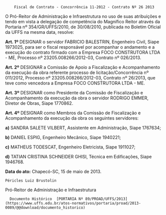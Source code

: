         Fiscal de Contrato - Concorrência 11-2012 - Contrato Nº 26 2013  

O Pró-Reitor de Administração e Infraestrutura no uso de suas atribuições e tendo em vista a delegação de competência do Magnífico Reitor através da Portaria nº 354/GR/UFFS/2010, de 30/08/2010, publicada no Boletim Oficial da UFFS na mesma data, resolve:

 **Art. 1º** DESIGNAR o servidor FABRICIO BALESTRIN, Engenheiro Civil, Siape 1973025, para ser o fiscal responsável por acompanhar o andamento e a execução do contrato firmado com a Empresa FOCO CONSTRUTORA LTDA - ME, Processo nº 23205.008266/2012-03, Contrato nº 026/2013.

 **Art. 2º** DESIGNAR a Comissão de Apoio a Fiscalização e Acompanhamento da execução da obra referente processo de licitação/Concorrência nº 011/2012, Processo nº 23205.008266/2012-03, Contrato nº 26/2013, que teve como vencedora a Empresa FOCO CONSTRUTORA LTDA - ME.

 **Art. 3º** DESIGNAR como Presidente da Comissão de Fiscalização e Acompanhamento da execução da obra o servidor RODRIGO EMMER, Diretor de Obras, Siape 1770862.

 **Art. 4º** DESIGNAR como Membros da Comissão de Fiscalização e Acompanhamento da execução da obra os seguintes servidores:

 **a)** SANDRA SALETE VILBERT, Assistente em Administração, Siape 1767634;

 **b)** DANIEL ESPIG, Engenheiro Mecânico, Siape 1940221;

 **c)** MATHEUS TODESCAT, Engenheiro Eletricista, Siape 1911027;

 **d)** TATIAN CRISTINA SCHNEIDER GHISI, Técnica em Edificações, Siape 1946768.

  

   **Data do ato:** Chapecó-SC, 15 de maio de 2013.   
 

    Péricles Luiz Brustolin   
 Pró-Reitor de Administração e Infraestrutura 

      Documento Histórico  [PORTARIA Nº 89/PROAD/UFFS/2013](https://www.uffs.edu.br/atos-normativos/portaria/proad/2013-0089/@@download/documento_historico)     
      